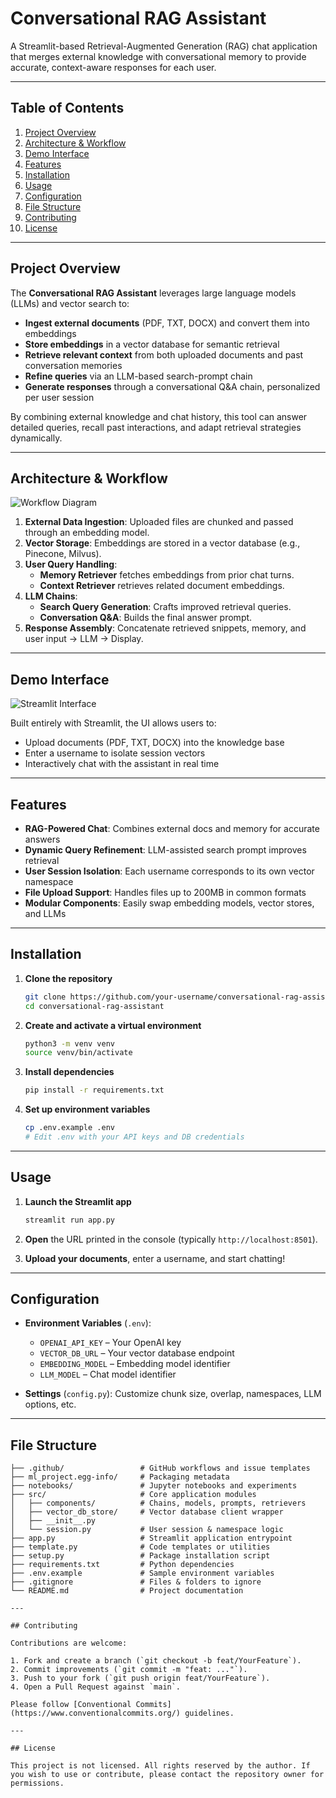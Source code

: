 # Conversational RAG Assistant



A Streamlit-based Retrieval-Augmented Generation (RAG) chat application that merges external knowledge with conversational memory to provide accurate, context-aware responses for each user.

---

## Table of Contents

1. [Project Overview](#project-overview)
2. [Architecture & Workflow](#architecture--workflow)
3. [Demo Interface](#demo-interface)
4. [Features](#features)
5. [Installation](#installation)
6. [Usage](#usage)
7. [Configuration](#configuration)
8. [File Structure](#file-structure)
9. [Contributing](#contributing)
10. [License](#license)

---

## Project Overview

The **Conversational RAG Assistant** leverages large language models (LLMs) and vector search to:

- **Ingest external documents** (PDF, TXT, DOCX) and convert them into embeddings
- **Store embeddings** in a vector database for semantic retrieval
- **Retrieve relevant context** from both uploaded documents and past conversation memories
- **Refine queries** via an LLM-based search-prompt chain
- **Generate responses** through a conversational Q&A chain, personalized per user session

By combining external knowledge and chat history, this tool can answer detailed queries, recall past interactions, and adapt retrieval strategies dynamically.

---

## Architecture & Workflow

![Workflow Diagram](./assets/workflow_and_architecture.png)

1. **External Data Ingestion**: Uploaded files are chunked and passed through an embedding model.
2. **Vector Storage**: Embeddings are stored in a vector database (e.g., Pinecone, Milvus).
3. **User Query Handling**:
   - **Memory Retriever** fetches embeddings from prior chat turns.
   - **Context Retriever** retrieves related document embeddings.
4. **LLM Chains**:
   - **Search Query Generation**: Crafts improved retrieval queries.
   - **Conversation Q&A**: Builds the final answer prompt.
5. **Response Assembly**: Concatenate retrieved snippets, memory, and user input → LLM → Display.

---

## Demo Interface

![Streamlit Interface](./assets/Interface.png)

Built entirely with Streamlit, the UI allows users to:

- Upload documents (PDF, TXT, DOCX) into the knowledge base
- Enter a username to isolate session vectors
- Interactively chat with the assistant in real time



---

## Features

- **RAG-Powered Chat**: Combines external docs and memory for accurate answers
- **Dynamic Query Refinement**: LLM-assisted search prompt improves retrieval
- **User Session Isolation**: Each username corresponds to its own vector namespace
- **File Upload Support**: Handles files up to 200MB in common formats
- **Modular Components**: Easily swap embedding models, vector stores, and LLMs

---

## Installation

1. **Clone the repository**

   ```bash
   git clone https://github.com/your-username/conversational-rag-assistant.git
   cd conversational-rag-assistant
   ```

2. **Create and activate a virtual environment**

   ```bash
   python3 -m venv venv
   source venv/bin/activate
   ```

3. **Install dependencies**

   ```bash
   pip install -r requirements.txt
   ```

4. **Set up environment variables**

   ```bash
   cp .env.example .env
   # Edit .env with your API keys and DB credentials
   ```

---

## Usage

1. **Launch the Streamlit app**

   ```bash
   streamlit run app.py
   ```

2. **Open** the URL printed in the console (typically `http://localhost:8501`).

3. **Upload your documents**, enter a username, and start chatting!

---

## Configuration

- **Environment Variables** (`.env`):

  - `OPENAI_API_KEY` – Your OpenAI key
  - `VECTOR_DB_URL`  – Your vector database endpoint
  - `EMBEDDING_MODEL` – Embedding model identifier
  - `LLM_MODEL`      – Chat model identifier

- **Settings** (`config.py`): Customize chunk size, overlap, namespaces, LLM options, etc.

---

## File Structure

```
├── .github/                 # GitHub workflows and issue templates
├── ml_project.egg-info/     # Packaging metadata
├── notebooks/               # Jupyter notebooks and experiments
├── src/                     # Core application modules
│   ├── components/          # Chains, models, prompts, retrievers
│   ├── vector_db_store/     # Vector database client wrapper
│   ├── __init__.py
│   └── session.py           # User session & namespace logic
├── app.py                   # Streamlit application entrypoint
├── template.py              # Code templates or utilities
├── setup.py                 # Package installation script
├── requirements.txt         # Python dependencies
├── .env.example             # Sample environment variables
├── .gitignore               # Files & folders to ignore
└── README.md                # Project documentation

---

## Contributing

Contributions are welcome:

1. Fork and create a branch (`git checkout -b feat/YourFeature`).
2. Commit improvements (`git commit -m "feat: ..."`).
3. Push to your fork (`git push origin feat/YourFeature`).
4. Open a Pull Request against `main`.

Please follow [Conventional Commits](https://www.conventionalcommits.org/) guidelines.

---

## License

This project is not licensed. All rights reserved by the author. If you wish to use or contribute, please contact the repository owner for permissions.

```